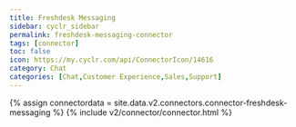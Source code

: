 ```yaml
---
title: Freshdesk Messaging
sidebar: cyclr_sidebar
permalink: freshdesk-messaging-connector
tags: [connector]
toc: false
icon: https://my.cyclr.com/api/ConnectorIcon/14616
category: Chat
categories: [Chat,Customer Experience,Sales,Support]
---
```

{% assign connectordata = site.data.v2.connectors.connector-freshdesk-messaging %}
{% include v2/connector/connector.html %}	